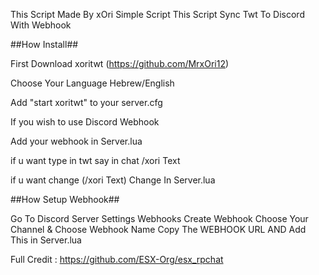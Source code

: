 This Script Made By xOri
Simple Script
This Script Sync Twt To Discord With Webhook



##How Install##

First Download xoritwt (https://github.com/MrxOri12)

Choose Your Language Hebrew/English

Add "start xoritwt" to your server.cfg

If you wish to use Discord Webhook

Add your webhook in Server.lua

if u want type in twt say in chat /xori Text

if u want change (/xori Text) Change In Server.lua


##How Setup Webhook##

Go To Discord
Server Settings
Webhooks
Create
Webhook
Choose Your Channel & Choose Webhook Name 
Copy The WEBHOOK URL AND Add This in Server.lua

Full Credit : https://github.com/ESX-Org/esx_rpchat
